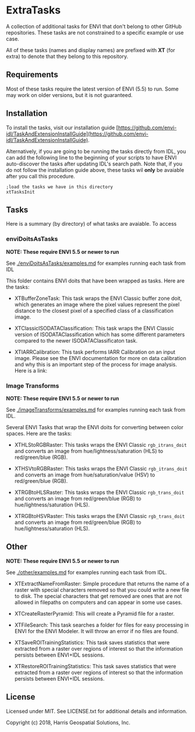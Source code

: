 # ExtraTasks

A collection of additional tasks for ENVI that don't belong to other GitHub repositories. These tasks are not constrained to a specific example or use case.

All of these tasks (names and display names) are prefixed with **XT** (for extra) to denote that they belong to this repository.


## Requirements

Most of these tasks require the latest version of ENVI (5.5) to run. Some may work on older versions, but it is not guaranteed.

## Installation

To install the tasks, visit our installation guide [https://github.com/envi-idl/TaskAndExtensionInstallGuide](https://github.com/envi-idl/TaskAndExtensionInstallGuide).

Alternatively, if you are going to be running the tasks directly from IDL, you can add the following line to the beginning of your scripts to have ENVI auto-discover the tasks after updating IDL's search path. Note that, if you do not follow the installation guide above, these tasks wil **only** be avaiable after you call this procedure.

```idl
;load the tasks we have in this directory
xtTasksInit
```

## Tasks

Here is a summary (by directory) of what tasks are avaiable. To access


### enviDoitsAsTasks

**NOTE: These require ENVI 5.5 or newer to run**

See [./enviDoitsAsTasks/examples.md](./enviDoitsAsTasks/examples.md) for examples running each task from IDL

This folder contains ENVI doits that have been wrapped as tasks. Here are the tasks:

- XTBufferZoneTask: This task wraps the ENVI Classic buffer zone doit, which generates an image where the pixel values represent the pixel distance to the closest pixel of a specified class of a classification image.

- XTClassicISODATAClassification: This task wraps the ENVI Classic version of ISODATAClassification which has some different parameters compared to the newer ISODATAClassificaton task.

- XTIARRCalibration: This task performs IARR Calibration on an input image. Please see the ENVI documentation for more on data calibration and why this is an important step of the process for image analysis. Here is a link:

### Image Transforms

**NOTE: These require ENVI 5.5 or newer to run**

See [./imageTransforms/examples.md](./imageTransforms/examples.md) for examples running each task from IDL.

Several ENVI Tasks that wrap the ENVI doits for converting between color spaces. Here are the tasks:

- XTHLStoRGBRaster: This tasks wraps the ENVI Classic `rgb_itrans_doit` and converts an image from hue/lightness/saturation (HLS) to red/green/blue (RGB).

- XTHSVtoRGBRaster: This tasks wraps the ENVI Classic `rgb_itrans_doit` and converts an image from hue/saturation/value (HSV) to red/green/blue (RGB).

- XTRGBtoHLSRaster: This tasks wraps the ENVI Classic `rgb_trans_doit` and converts an image from red/green/blue (RGB) to hue/lightness/saturation (HLS).

- XTRGBtoHSVRaster: This tasks wraps the ENVI Classic `rgb_trans_doit` and converts an image from red/green/blue (RGB) to hue/lightness/saturation (HLS).


## Other

**NOTE: These require ENVI 5.5 or newer to run**

See [./other/examples.md](./other/examples.md) for examples running each task from IDL.

- XTExtractNameFromRaster: Simple procedure that returns the name of a raster with special characters removed so that you could write a new file to disk. The special characters that get removed are ones that are not allowed in filepaths on computers and can appear in some use cases.

- XTCreateRasterPyramid: This will create a Pyramid file for a raster.

- XTFileSearch: This task searches a folder for files for easy processing in ENVI for the ENVI Modeler. It will throw an error if no files are found.

- XTSaveROITrainingStatistics: This task saves statistics that were extracted from a raster over regions of interest so that the information persists between ENVI+IDL sessions.

- XTRestoreROITrainingStatistics: This task saves statistics that were extracted from a raster over regions of interest so that the information persists between ENVI+IDL sessions.


## License

Licensed under MIT. See LICENSE.txt for additional details and information.

Copyright (c) 2018, Harris Geospatial Solutions, Inc.
